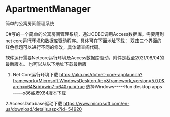 # ApartmentManager
简单的公寓房间管理系统

C#写的一个简单的公寓房间管理系统，通过ODBC调用Access数据库。需要用到net core运行环境和数据库驱动程序。具体可在下面地址下载：
双击三个界面的红色标题可以进行不同的修改，具体请查阅代码。

软件运行需要Netcore运行环境及Access数据库驱动，附件是截至2021/08/04的最新版本。
也可以从以下地址下载最新版
1. Net Core运行环境下载
https://aka.ms/dotnet-core-applaunch?framework=Microsoft.WindowsDesktop.App&framework_version=5.0.0&arch=x64&rid=win7-x64&gui=true
选择Windows-----Run desktop apps -----x86或者X64版本下载

2.AccessDatabase驱动下载
https://www.microsoft.com/en-us/download/details.aspx?id=54920
